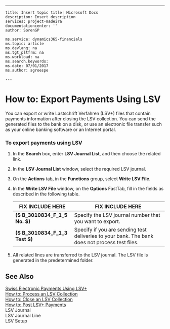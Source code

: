 ---
    title: Insert topic title| Microsoft Docs
    description: Insert description
    services: project-madeira
    documentationcenter: ''
    author: SorenGP

    ms.service: dynamics365-financials
    ms.topic: article
    ms.devlang: na
    ms.tgt_pltfrm: na
    ms.workload: na
    ms.search.keywords:
    ms.date: 07/01/2017
    ms.author: sgroespe

    ---
# How to: Export Payments Using LSV
You can export or write Lastschrift Verfahren \(LSV\+\) files that contain payments information after closing the LSV collection. You can send the generated files to the bank on a disk, or use an electronic file transfer such as your online banking software or an Internet portal.  
  
### To export payments using LSV  
  
1.  In the **Search** box, enter **LSV Journal List**, and then choose the related link.  
  
2.  In the **LSV Journal List** window, select the required LSV journal.  
  
3.  On the **Actions** tab, in the **Functions** group, select **Write LSV File**.  
  
4.  In the **Write LSV File** window, on the **Options** FastTab, fill in the fields as described in the following table.  
  
    |FIX INCLUDE HERE<!--[!INCLUDE[bp_tablefield](../../ApplicationDesign/includes/bp_tablefield_md.md)] -->|FIX INCLUDE HERE<!--[!INCLUDE[bp_tabledescription](../../ApplicationDesign/includes/bp_tabledescription_md.md)] -->|  
    |---------------------------------|---------------------------------------|  
    |**\($ B\_3010834\_F\_1\_5 No. $\)**|Specify the LSV journal number that you want to export.|  
    |**\($ B\_3010834\_F\_1\_3 Test $\)**|Specify if you are sending test deliveries to your bank. The bank does not process test files.|  
  
5.  All related lines are transferred to the LSV journal. The LSV file is generated in the predetermined folder.  
  
## See Also  
 [Swiss Electronic Payments Using LSV\+](../../LocalFunctionalityForMicrosoftDynamicsNav2016/Switzerland/swiss-electronic-payments-using-lsv-.md)   
 [How to: Process an LSV Collection](../../LocalFunctionalityForMicrosoftDynamicsNav2016/Switzerland/how-to-process-an-lsv-collection.md)   
 [How to: Close an LSV Collection](../../LocalFunctionalityForMicrosoftDynamicsNav2016/Switzerland/how-to-close-an-lsv-collection.md)   
 [How to: Post LSV\+ Payments](../../LocalFunctionalityForMicrosoftDynamicsNav2016/Switzerland/how-to-post-lsv-payments.md)   
 LSV Journal   
 LSV Journal Line   
 LSV Setup